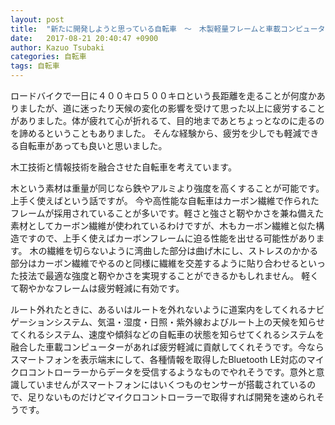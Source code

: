 ```yaml
---
layout: post
title:  "新たに開発しようと思っている自転車　〜　木製軽量フレームと車載コンピューター"
date:   2017-08-21 20:40:47 +0900
author: Kazuo Tsubaki
categories: 自転車
tags: 自転車
---
```

ロードバイクで一日に４００キロ５００キロという長距離を走ることが何度かありましたが、道に迷ったり天候の変化の影響を受けて思った以上に疲労することがありました。体が疲れて心が折れるて、目的地まであとちょっとなのに走るのを諦めるということもありました。
そんな経験から、疲労を少しでも軽減できる自転車があっても良いと思いました。

木工技術と情報技術を融合させた自転車を考えています。

木という素材は重量が同じなら鉄やアルミより強度を高くすることが可能です。上手く使えばという話ですが。
今や高性能な自転車はカーボン繊維で作られたフレームが採用されていることが多いです。軽さと強さと靭やかさを兼ね備えた素材としてカーボン繊維が使われているわけですが、木もカーボン繊維と似た構造ですので、上手く使えばカーボンフレームに迫る性能を出せる可能性があります。
木の繊維を切らないように湾曲した部分は曲げ木にし、ストレスのかかる部分はカーボン繊維でやるのと同様に繊維を交差するように貼り合わせるといった技法で最適な強度と靭やかさを実現することができるかもしれません。
軽くて靭やかなフレームは疲労軽減に有効です。

ルート外れたときに、あるいはルートを外れないように道案内をしてくれるナビゲーションシステム、気温・湿度・日照・紫外線およびルート上の天候を知らせてくれるシステム、速度や傾斜などの自転車の状態を知らせてくれるシステムを融合した車載コンピューターがあれば疲労軽減に貢献してくれそうです。今ならスマートフォンを表示端末にして、各種情報を取得したBluetooth LE対応のマイクロコントローラーからデータを受信するようなものでやれそうです。意外と意識していませんがスマートフォンにはいくつものセンサーが搭載されているので、足りないものだけどマイクロコントローラーで取得すれば開発を速められそうです。
